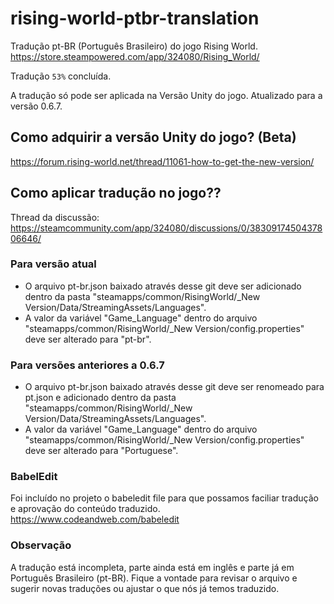 # rising-world-ptbr-translation
Tradução pt-BR (Português Brasileiro) do jogo Rising World. https://store.steampowered.com/app/324080/Rising_World/

Tradução `53%` concluída.

A tradução só pode ser aplicada na Versão Unity do jogo.
Atualizado para a versão 0.6.7.

## Como adquirir a versão Unity do jogo? (Beta)
https://forum.rising-world.net/thread/11061-how-to-get-the-new-version/

## Como aplicar tradução no jogo??
Thread da discussão: https://steamcommunity.com/app/324080/discussions/0/3830917450437806646/

### Para versão atual
- O arquivo pt-br.json baixado através desse git deve ser adicionado dentro da pasta "steamapps/common/RisingWorld/_New Version/Data/StreamingAssets/Languages".
- A valor da variável "Game_Language" dentro do arquivo "steamapps/common/RisingWorld/_New Version/config.properties" deve ser alterado para "pt-br".

### Para versões anteriores a 0.6.7
- O arquivo pt-br.json baixado através desse git deve ser renomeado para pt.json e adicionado dentro da pasta "steamapps/common/RisingWorld/_New Version/Data/StreamingAssets/Languages".
- A valor da variável "Game_Language" dentro do arquivo "steamapps/common/RisingWorld/_New Version/config.properties" deve ser alterado para "Portuguese".

### BabelEdit
Foi incluído no projeto o babeledit file para que possamos faciliar tradução e aprovação do conteúdo traduzido.
https://www.codeandweb.com/babeledit

### Observação
A tradução está incompleta, parte ainda está em inglês e parte já em Português Brasileiro (pt-BR). Fique a vontade para revisar o arquivo e sugerir novas traduções ou ajustar o que nós já temos traduzido.
